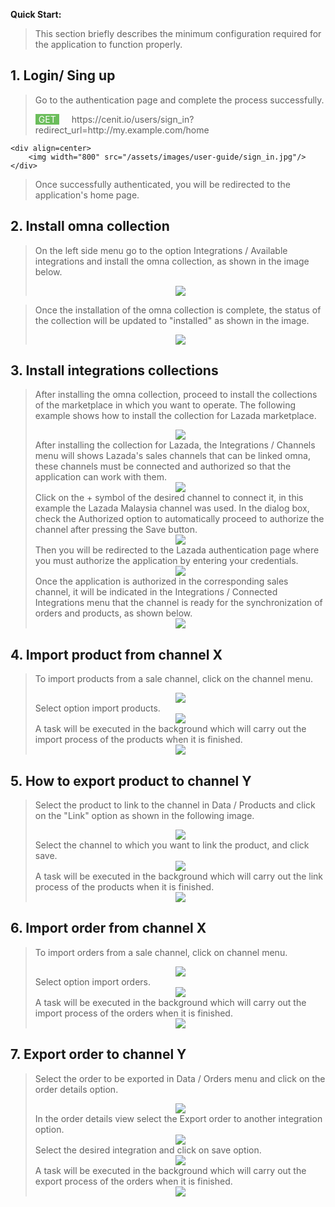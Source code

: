 **Quick Start:**

> This section briefly describes the minimum configuration required for the application to function properly.

## 1. Login/ Sing up

>Go to the authentication page and complete the process successfully.
><div style="background-color:#6BBD5B; color:white; border:0px solid brown;border-radius:0px; float:left; padding-right: 5px; padding-left: 5px; margin-right:20px;"> GET </div> https://cenit.io/users/sign_in?redirect_url=http://my.example.com/home
	<div align=center>
		<img width="800" src="/assets/images/user-guide/sign_in.jpg"/>
	</div>
>Once successfully authenticated, you will be redirected to the application's home page.

## 2. Install omna collection
>On the left side menu go to the option Integrations / Available integrations and install the omna collection, as shown in the image below.
    <div align=center>
        <img src="/assets/images/user-guide/install_omna_collection.jpg">
    </div>

>Once the installation of the omna collection is complete, the status of the collection will be updated to "installed" as shown in the image.
    <div align=center>
        <img src="/assets/images/user-guide/omna_collection_installed.jpg">
    </div>

## 3. Install integrations collections 

>After installing the omna collection, proceed to install the collections of the marketplace in which you want to operate. The following example shows how to install the collection for Lazada marketplace.
    <div align=center>
        <img src="/assets/images/user-guide/install_lazada_collection.jpg">
    </div>
>After installing the collection for Lazada, the Integrations / Channels menu will shows Lazada's sales channels that can be linked omna, these channels must be connected and authorized so that the application can work with them.
    <div align=center>
        <img src="/assets/images/user-guide/channels.jpg">
    </div>
>Click on the + symbol of the desired channel to connect it, in this example the Lazada Malaysia channel was used. In the dialog box, check the Authorized option to automatically proceed to authorize the channel after pressing the Save button.
    <div align=center>
        <img src="/assets/images/user-guide/connecting_lazada_my_channel.jpg">
    </div>
>Then you will be redirected to the Lazada authentication page where you must authorize the application by entering your credentials.
    <div align=center>
        <img src="/assets/images/user-guide/lazada_authorization_request.jpg">
    </div>
>Once the application is authorized in the corresponding sales channel, it will be indicated in the Integrations / Connected Integrations menu that the channel is ready for the synchronization of orders and products, as shown below.
    <div align=center>
        <img src="/assets/images/user-guide/lazada_channel_authorized.jpg">
    </div>


## 4. Import product from channel X

>To import products from a sale channel, click on the channel menu.
    <div align=center>
        <img src="/assets/images/user-guide/lazada_channel_menu.jpg">
    </div>
>Select option import products.
    <div align=center>
        <img src="/assets/images/user-guide/import_products.jpg">
    </div>
>A task will be executed in the background which will carry out the import process of the products when it is finished.
    <div align=center>
        <img src="/assets/images/user-guide/import_products_task.jpg">
    </div>


## 5. How to export product to channel Y

>Select the product to link to the channel in Data / Products and click on the "Link" option as shown in the following image.
    <div align=center>
        <img src="/assets/images/user-guide/link_product_to_channel.jpg">
    </div>
>Select the channel to which you want to link the product, and click save.
    <div align=center>
        <img src="/assets/images/user-guide/link_product_to_channel_2.jpg">
    </div>
>A task will be executed in the background which will carry out the link process of the products when it is finished.
    <div align=center>
        <img src="/assets/images/user-guide/link_product_task.jpg">
    </div>
## 6. Import order from channel X

> To import orders from a sale channel, click on channel menu.
    <div align=center>
        <img src="/assets/images/user-guide/lazada_channel_menu.jpg">
    </div>
>Select option import orders.
    <div align=center>
        <img src="/assets/images/user-guide/import_orders.jpg">
    </div>
>A task will be executed in the background which will carry out the import process of the orders when it is finished.
    <div align=center>
        <img src="/assets/images/user-guide/import_orders_task.jpg">
    </div>
## 7. Export order to channel Y

>Select the order to be exported in Data / Orders menu and click on the order details option.
    <div align=center>
        <img src="/assets/images/user-guide/order_details.jpg">
    </div>
>In the order details view select the Export order to another integration option.
    <div align=center>
        <img src="/assets/images/user-guide/export_to_another_integration.jpg">
    </div>
>Select the desired integration and click on save option.
    <div align=center>
        <img src="/assets/images/user-guide/export_order_to_integration.jpg">
    </div>
>A task will be executed in the background which will carry out the export process of the orders when it is finished.
    <div align=center>
        <img src="/assets/images/user-guide/export_order_task.jpg">
    </div>
